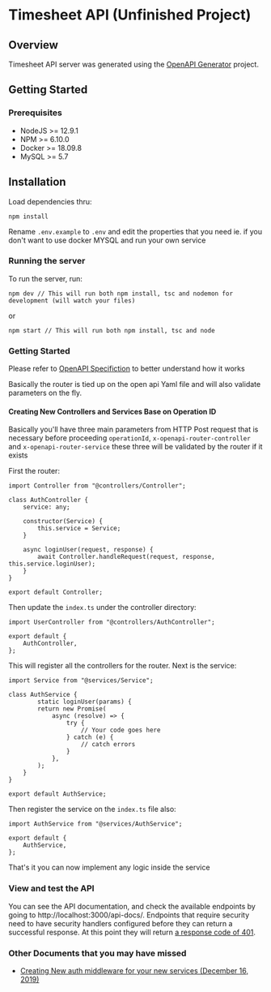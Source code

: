 # Timesheet API (Unfinished Project)

## Overview
Timesheet API server was generated using the [OpenAPI Generator](https://openapi-generator.tech) project.

## Getting Started

### Prerequisites
- NodeJS >= 12.9.1
- NPM >= 6.10.0
- Docker >= 18.09.8
- MySQL >= 5.7

## Installation

Load dependencies thru:

```
npm install
```

Rename `.env.example` to `.env` and edit the properties that you need ie. if you don't want to use docker MYSQL and run your own service

### Running the server
To run the server, run:

```
npm dev // This will run both npm install, tsc and nodemon for development (will watch your files)
```

or

```
npm start // This will run both npm install, tsc and node 
```

### Getting Started

Please refer to [OpenAPI Specifiction](https://swagger.io/docs/specification/about/) to better understand how it works

Basically the router is tied up on the open api Yaml file and will also validate parameters on the fly.

#### Creating New Controllers and Services Base on Operation ID

Basically you'll have three main parameters from HTTP Post request that is necessary
before proceeding `operationId`, `x-openapi-router-controller` and `x-openapi-router-service` 
these three will be validated by the router if it exists

First the router:

```
import Controller from "@controllers/Controller";

class AuthController {
    service: any;

    constructor(Service) {
        this.service = Service;
    }

    async loginUser(request, response) {
        await Controller.handleRequest(request, response, this.service.loginUser);
    }
}

export default Controller;
```

Then update the `index.ts` under the controller directory:

```
import UserController from "@controllers/AuthController";

export default {
    AuthController,
};

```

This will register all the controllers for the router. Next is the service:

```
import Service from "@services/Service";

class AuthService {
	    static loginUser(params) {
        return new Promise(
            async (resolve) => {
                try {
                	// Your code goes here
                } catch (e) {
                	// catch errors
                }
            },
        );
    }
}

export default AuthService;

```

Then register the service on the `index.ts` file also:

```
import AuthService from "@services/AuthService";

export default {
    AuthService,
};

```


That's it you can now implement any logic inside the service

### View and test the API
You can see the API documentation, and check the available endpoints by going to http://localhost:3000/api-docs/.  Endpoints that require security need to have security handlers configured before they can return a successful response. At this point they will return [ a response code of 401](https://developer.mozilla.org/en-US/docs/Web/HTTP/Status/401).

### Other Documents that you may have missed

* [Creating New auth middleware for your new services (December 16, 2019)](./docs/middleware.md)